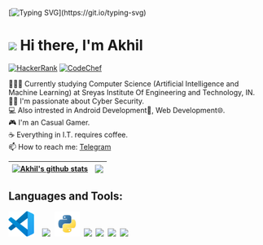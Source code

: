 <!--
**akhil838/akhil838** is a ✨ _special_ ✨ repository because its `README.md` (this file) appears on your GitHub profile.

Here are some ideas to get you started:

- 🔭 I’m currently working on ...
- 🌱 I’m currently learning ...
- 👯 I’m looking to collaborate on ...
- 🤔 I’m looking for help with ...
- 💬 Ask me about ...
- 📫 How to reach me: ...
- 😄 Pronouns: ...
- ⚡ Fun fact: ...
-->


[![Typing SVG](https://readme-typing-svg.herokuapp.com?font=Courier+new&color=%23808080&size=40&width=800&duration=6969&lines=Welcome+to+my+profile!)](https://git.io/typing-svg)
# <img src="https://camo.githubusercontent.com/af4d5d7735cbc17ad74fc5365e4dadbd04bff06d00f9f66f1617e63d66a23850/68747470733a2f2f656d6f6a69732e736c61636b6d6f6a69732e636f6d2f656d6f6a69732f696d616765732f313533363335313037352f343539342f626c6f622d776176652e6769663f31353336333531303735" width="30px"> Hi there, I'm Akhil

[![HackerRank](https://img.shields.io/badge/HackerRank-grey?style=for-the-badge&logo=hackerrank&labelColor=black&link=https://www.hackerrank.com/akhil838)](https://www.hackerrank.com/akhil838?hr_r=1)
[![CodeChef](https://img.shields.io/badge/codechef-black?style=for-the-badge&logo=codechef&labelColor=brown&link=https://www.codechef.com/users/akhil838)](https://www.codechef.com/users/akhil838)

:school:👨‍🎓 Currently studying Computer Science (Artificial Intelligence and Machine Learning) at Sreyas Institute Of Engineering and Technology, IN.</br>
👨‍💻 I'm passionate about Cyber Security.</br>
💻 Also intrested in Android Development📱, Web Development🌐.</br>
:video_game: I'm an Casual Gamer.</br>
☕ Everything in I.T. requires coffee.</br>
:mailbox: How to reach me: <a href="https://t.me/akhil838">Telegram</a>

| <a href="https://github.com/anuraghazra/github-readme-stats"><img align="center" src="https://github-readme-stats.vercel.app/api?username=akhil838&theme=github_dark&hide=contribs,issues&show_icons=true&hide_border=true" alt="Akhil's github stats" /></a> | <a href="https://github.com/anuraghazra/github-readme-stats"><img align="center" src="https://github-readme-stats.vercel.app/api/top-langs/?username=akhil838&theme=github_dark&layout=compact&hide_border=true" /></a> |
| ------------- | ------------- |



## Languages and Tools:
<div>
  <img width=50px src="https://raw.githubusercontent.com/github/explore/80688e429a7d4ef2fca1e82350fe8e3517d3494d/topics/visual-studio-code/visual-studio-code.png">&nbsp;&nbsp;&nbsp;
  <img width=50px src="https://upload.wikimedia.org/wikipedia/commons/thumb/1/1d/PyCharm_Icon.svg/512px-PyCharm_Icon.svg.png">&nbsp;
  <img width=50px src="https://raw.githubusercontent.com/github/explore/80688e429a7d4ef2fca1e82350fe8e3517d3494d/topics/python/python.png">&nbsp;
  <img width=50px src="https://upload.wikimedia.org/wikipedia/commons/1/18/C_Programming_Language.svg">&nbsp;
  <img width=50px src="https://brandslogos.com/wp-content/uploads/images/large/java-logo-1.png">&nbsp;
  <img width=50px src="https://upload.wikimedia.org/wikipedia/commons/thumb/5/5f/Windows_logo_-_2012.svg/2048px-Windows_logo_-_2012.svg.png">&nbsp;
  <img width=50px src="https://cdn-icons-png.flaticon.com/512/518/518713.png">&nbsp;
</div>
